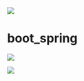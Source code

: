 <img src="https://capsule-render.vercel.app/api?type=waving&color=006400&height=150&section=header" />

# boot_spring
![](https://img.shields.io/badge/Spring-6DB33F?style=for-the-badge&logo=spring&logoColor=white)

<img src="https://capsule-render.vercel.app/api?type=waving&color=006400&height=150&section=footer" />
